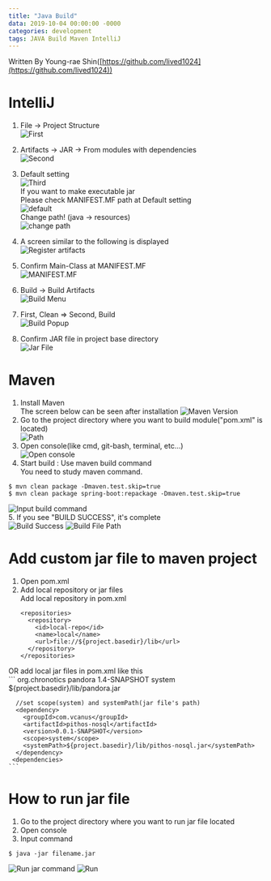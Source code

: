 ```yaml
---
title: "Java Build"
data: 2019-10-04 00:00:00 -0000
categories: development 
tags: JAVA Build Maven IntelliJ
---
```


Written By Young-rae Shin([https://github.com/lived1024](https://github.com/lived1024))  

# IntelliJ
 1. File -> Project Structure  
  ![First](https://user-images.githubusercontent.com/41990925/70882756-157a6900-2014-11ea-9d9c-2d5b70e1abc6.png)  
 2. Artifacts -> JAR -> From modules with dependencies  
  ![Second](https://user-images.githubusercontent.com/41990925/70882757-157a6900-2014-11ea-9b01-ea4d4a6e245c.png)  
 3. Default setting  
  ![Third](https://user-images.githubusercontent.com/41990925/70882754-14e1d280-2014-11ea-8a3f-d2a53539d6f8.png)  
  If you want to make executable jar  
  Please check MANIFEST.MF path at Default setting  
  ![default](https://user-images.githubusercontent.com/41990925/70882753-14e1d280-2014-11ea-8b13-034e5bb40105.png)  
  Change path! (java -> resources)  
  ![change path](https://user-images.githubusercontent.com/41990925/70882755-157a6900-2014-11ea-9389-2e582ca34d0f.png)  
 
 4. A screen similar to the following is displayed  
  ![Register artifacts](https://user-images.githubusercontent.com/41990925/70882750-14493c00-2014-11ea-8772-9229606899e0.png)  
 5. Confirm Main-Class at MANIFEST.MF  
  ![MANIFEST.MF](https://user-images.githubusercontent.com/41990925/70882752-14e1d280-2014-11ea-9a97-b81436e56105.png)  
 6. Build -> Build Artifacts  
  ![Build Menu](https://user-images.githubusercontent.com/41990925/70882748-14493c00-2014-11ea-9825-ae90e839c5e8.png)  
 7. First, Clean => Second, Build  
  ![Build Popup](https://user-images.githubusercontent.com/41990925/70882751-14e1d280-2014-11ea-832c-7008acdd6b74.png)  
 8. Confirm JAR file in project base directory  
  ![Jar File](https://user-images.githubusercontent.com/41990925/70882749-14493c00-2014-11ea-95e7-f3ae6b6f7b4e.png)  
 
# Maven
 1. Install Maven  
  The screen below can be seen after installation
  ![Maven Version](https://user-images.githubusercontent.com/41990925/71044871-42df2800-2176-11ea-96f7-5e8ce6c4901e.png)  
 2. Go to the project directory where you want to build module("pom.xml" is located)  
  ![Path](https://user-images.githubusercontent.com/41990925/71045085-006a1b00-2177-11ea-8b18-30208955f384.png)  
 3. Open console(like cmd, git-bash, terminal, etc...)  
  ![Open console](https://user-images.githubusercontent.com/41990925/71045174-5f2f9480-2177-11ea-870c-47d3ee303a64.png)  
 4. Start build : Use maven build command  
  You need to study maven command.
  ```
  $ mvn clean package -Dmaven.test.skip=true
  $ mvn clean package spring-boot:repackage -Dmaven.test.skip=true
  ```
  ![Input build command](https://user-images.githubusercontent.com/41990925/71045395-1d531e00-2178-11ea-8a43-4be3403cbe5d.png)  
 5. If you see "BUILD SUCCESS", it's complete  
  ![Build Success](https://user-images.githubusercontent.com/41990925/71045498-791da700-2178-11ea-953d-44a78da3ef54.png)
  ![Build File Path](https://user-images.githubusercontent.com/41990925/71047750-29db7480-2180-11ea-93ad-e98eed151b49.png)

# Add custom jar file to maven project
 1. Open pom.xml  
 2. Add local repository or jar files  
  Add local repository in pom.xml   
    ```
    <repositories>
      <repository>
        <id>local-repo</id>
        <name>local</name>
        <url>file://${project.basedir}/lib</url>
      </repository>
    </repositories>
    ```   
  OR add local jar files in pom.xml like this   
    ```
     <dependencies>
      <dependency>
        <groupId>org.chronotics</groupId>
        <artifactId>pandora</artifactId>
        <version>1.4-SNAPSHOT</version>
        <scope>system</scope>
        <systemPath>${project.basedir}/lib/pandora.jar</systemPath>
      </dependency>

      //set scope(system) and systemPath(jar file's path)
      <dependency>
        <groupId>com.vcanus</groupId>
        <artifactId>pithos-nosql</artifactId>
        <version>0.0.1-SNAPSHOT</version>
        <scope>system</scope>
        <systemPath>${project.basedir}/lib/pithos-nosql.jar</systemPath>
      </dependency>
     <dependencies>
    ```   

# How to run jar file
1. Go to the project directory where you want to run jar file located
2. Open console  
3. Input command
 ```
 $ java -jar filename.jar
 ```
 ![Run jar command](https://user-images.githubusercontent.com/41990925/71047954-d0277a00-2180-11ea-8e4d-59ea5acd3612.png)
 ![Run](https://user-images.githubusercontent.com/41990925/71047977-f0573900-2180-11ea-80b9-6348577f30e7.png)
